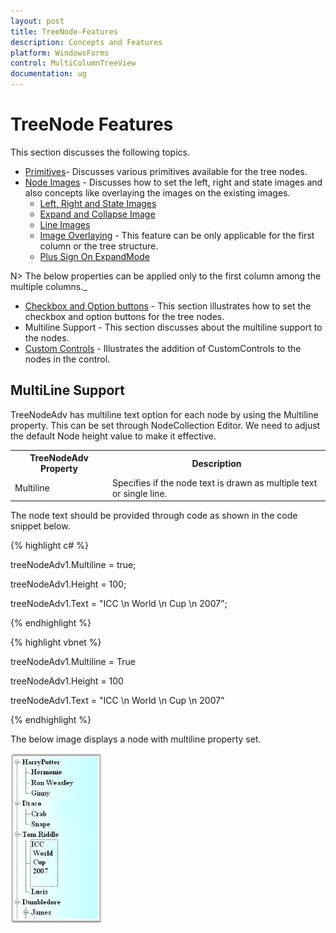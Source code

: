 ```yaml
---
layout: post
title: TreeNode-Features
description: Concepts and Features
platform: WindowsForms
control: MultiColumnTreeView
documentation: ug
---
```

# TreeNode Features

This section discusses the following topics.

* [Primitives](/windowsforms/treeview/treenode-features#primitives)- Discusses various primitives available for the tree nodes. 
* [Node Images](/windowsforms/treeview/treenode-features#node-images) - Discusses how to set the left, right and state images and also concepts like overlaying the images on the existing images. 
   * [Left, Right and State Images](/windowsforms/treeview/treenode-features#left-right-and-state-images)
   * [Expand and Collapse Image](/windowsforms/treeview/treenode-features#expand-and-collapse-image)
   * [Line Images](/windowsforms/treeview/treenode-features#line-images)
   * [Image Overlaying](/windowsforms/treeview/treenode-features#image-overlaying) - This feature can be only applicable for the first column or the tree structure. 
   * [Plus Sign On ExpandMode ](/windowsforms/treeview/treenode-features#plus-sign-on-expandmode)

N> The below properties can be applied only to the first column among the multiple columns._ 

  * [Checkbox and Option buttons](/windowsforms/treeview/treenode-features#checkbox-and-option-buttons) - This section illustrates how to set the checkbox and option buttons for the tree nodes. 
  * Multiline Support - This section discusses about the multiline support to the nodes. 
  * [Custom Controls](/windowsforms/treeview/treenode-features#custom-controls) - Illustrates the addition of CustomControls to the nodes in the control. 
  

## MultiLine Support

TreeNodeAdv has multiline text option for each node by using the Multiline property. This can be set through 
NodeCollection Editor. We need to adjust the default Node height value to make it effective.



<table>
<tr>
<th>
TreeNodeAdv Property</th><th>
Description</th></tr>
<tr>
<td>
Multiline</td><td>
Specifies if the node text is drawn as multiple text or single line.</td></tr>
</table>


The node text should be provided through code as shown in the code snippet below.

{% highlight c# %} 

treeNodeAdv1.Multiline = true;

treeNodeAdv1.Height = 100;

treeNodeAdv1.Text = "ICC \n World \n Cup \n 2007";

{% endhighlight %}



{% highlight vbnet %} 

treeNodeAdv1.Multiline = True

treeNodeAdv1.Height = 100

treeNodeAdv1.Text = "ICC \n World \n Cup \n 2007"

{% endhighlight %}



The below image displays a node with multiline property set.

![](TreeNode-Features_images/TreeNode-Features_img2.jpeg) 


